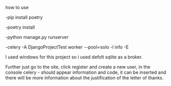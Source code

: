 how to use

-pip install poetry


-poetry install


-python manage.py runserver



-celery -A DjangoProjectTest worker --pool=solo -l info -E


I used windows for this project so i used defolt sqlite as a broker.


Further just go to the site, click register and create a new user, in the console celery - should appear information and code, it can be inserted and there will be more information about the justification of the letter of thanks.
